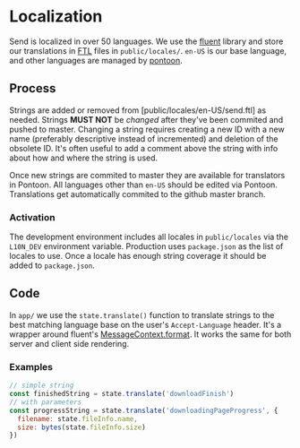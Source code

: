 # Localization

Send is localized in over 50 languages. We use the [fluent](http://projectfluent.org/) library and store our translations in [FTL](http://projectfluent.org/fluent/guide/) files in `public/locales/`. `en-US` is our base language, and other languages are managed by [pontoon](https://pontoon.mozilla.org/projects/test-pilot-firefox-send/).

## Process

Strings are added or removed from [public/locales/en-US/send.ftl] as needed. Strings **MUST NOT** be *changed* after they've been commited and pushed to master. Changing a string requires creating a new ID with a new name (preferably descriptive instead of incremented) and deletion of the obsolete ID. It's often useful to add a comment above the string with info about how and where the string is used.

Once new strings are commited to master they are available for translators in Pontoon. All languages other than `en-US` should be edited via Pontoon. Translations get automatically commited to the github master branch.

### Activation

The development environment includes all locales in `public/locales` via the `L10N_DEV` environment variable. Production uses `package.json` as the list of locales to use. Once a locale has enough string coverage it should be added to `package.json`.

## Code

In `app/` we use the `state.translate()` function to translate strings to the best matching language base on the user's `Accept-Language` header. It's a wrapper around fluent's [MessageContext.format](http://projectfluent.org/fluent.js/fluent/MessageContext.html). It works the same for both server and client side rendering.

### Examples

```js
// simple string
const finishedString = state.translate('downloadFinish')
// with parameters
const progressString = state.translate('downloadingPageProgress', {
  filename: state.fileInfo.name,
  size: bytes(state.fileInfo.size)
})
```
